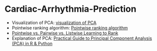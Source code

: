 # Cardiac-Arrhythmia-Prediction

* Visualization of PCA: [visualization of PCA](https://towardsdatascience.com/another-twitter-sentiment-analysis-with-python-part-8-dimensionality-reduction-chi2-pca-c6d06fb3fcf3)
* Pointwise ranking algorithm: [Pointwise ranking algorithm](https://eng.uber.com/cota/)
* [Pointwise vs. Pairwise vs. Listwise Learning to Rank](https://medium.com/@nikhilbd/pointwise-vs-pairwise-vs-listwise-learning-to-rank-80a8fe8fadfd)
* Explanation of PCA: [Practical Guide to Principal Component Analysis (PCA) in R & Python ](https://www.analyticsvidhya.com/blog/2016/03/practical-guide-principal-component-analysis-python/)

